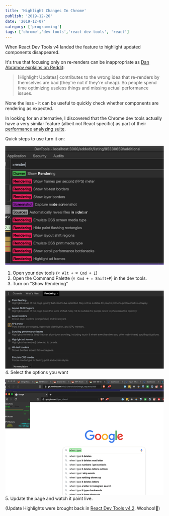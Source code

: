 ```yaml
---
title: 'Highlight Changes In Chrome'
publish: '2019-12-26'
date: '2019-12-07'
category: ['programming']
tags: ['chrome','dev tools','react dev tools', 'react']
---
```


When React Dev Tools v4 landed the feature to highlight updated components disappeared.

It's true that focusing only on re-renders can be inappropriate as [Dan Abramov explains on Reddit](https://www.reddit.com/r/reactjs/comments/cqx554/introducing_the_new_react_devtools/ex1r9nb/):

> [Highlight Updates] contributes to the wrong idea that re-renders by themselves are bad (they're not if they're cheap). So people spend time optimizing useless things and missing actual performance issues.

None the less - it can be useful to quickly check whether components are rendering as expected.

In looking for an alternative, I discovered that the Chrome dev tools actually have a very similar feature (albeit not React specific) as part of their [performance analyzing suite](https://developers.google.com/web/tools/chrome-devtools/evaluate-performance).

Quick steps to use turn it on:

![](./command-palette.png)
1. Open your dev tools (`⌥ Alt + ⌘ Cmd + I`)
2. Open the Command Palette (`⌘ Cmd + ⇧ Shift+P`) in the dev tools.
3. Turn on "Show Rendering"

![](./rendering-options.png)
4. Select the options you want

![](./rendering-in-action.png)
5. Update the page and watch it paint live.

(Update Highlights were brought back in [React Dev Tools v4.2](https://github.com/facebook/react/pull/16989). Woohoo!🎉)
